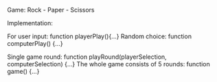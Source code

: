 Game: Rock - Paper - Scissors

Implementation:

For user input: 
                function playerPlay(){...}
Random choice: 
                function computerPlay() {...}

Single game round: 
                  function playRound(playerSelection, computerSelection) {...}
The whole game consists of 5 rounds:
                                    function game() {...}